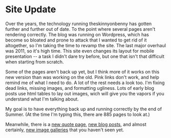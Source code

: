 <h1>Site Update</h1>

Over the years, the technology running theskinnyonbenny has gotten further and further out of date.  To the point where several pages aren't rendering correctly.  The blog was running on Wordpress, which has become so bloated and prone to attack that I wanted to get rid of it altogether, so I'm taking the time to revamp the site.  The last major overhaul was 2011, so it's high time.  This site even changes its layout for mobile presentation -- a task I didn't dare try before, but one that isn't that difficult when starting from scratch.

Some of the pages aren't back up yet, but I think more of it works on this new version than was working on the old.  Pink links don't work, and help remind me of what I need to do.  A lot of the rest needs a look too.  I'm fixing dead links, missing images, and formatting ugliness.  Lots of early blog posts use html tables to lay out images, wich will give you the vapors if you understand what I'm talking about.

My goal is to have everything back up and running correctly by the end of Summer.  (At the time I'm typing this, there are 885 pages to look at.)

Meanwhile, there is a <a href="/x/shitjohnsaid">new quote page</a>, <a href="/blog/current">new blog posts</a>, and almost certainly, <a href="pgHome">new image galleries</a> that you haven't seen yet.
